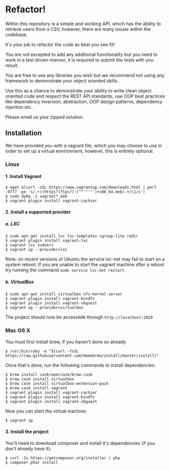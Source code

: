 # Refactor!

Within this repository is a simple and working API, which has the ability to retrieve users from a CSV, however, there are many issues within the codebase. 

It's your job to refactor the code as best you see fit!

You are not excepted to add any additional functionality but you need to work in a test driven manner, it is required to submit the tests with you result.

You are free to use any libraries you wish but we recommend not using any framework to demonstrate your object oriented skills.

Use this as a chance to demonstrate your ability to write clean object oriented code and respect the REST API standards, use OOP best practices like dependency inversion, abstraction, OOP design patterns, dependency injection etc.

Please email us your zipped solution.

## Installation

We have provided you with a vagrant file, which you may choose to use in order to set up a virtual environment, however, this is entirely optional.
 
### Linux

#### 1. Install Vagrant

    $ wget $(curl -sSL https://www.vagrantup.com/downloads.html | perl -0777 -pe 's/.+((https?|ftps?):[^"'"'"']+x86_64.deb).+/\1/s')
    $ sudo dpkg -i vagrant*.deb
    $ vagrant plugin install vagrant-cachier
 
#### 2. Install a supported provider

##### a. LXC

    $ sudo apt-get install lxc lxc-templates cgroup-lite redir
    $ vagrant plugin install vagrant-lxc
    $ vagrant lxc sudoers
    $ vagrant up --provider=lxc

Note: on recent versions of Ubuntu the service lxc-net may fail to start on a system reboot. If you are unable to start the vagrant machine after a reboot try running the command `sudo service lxc-net restart`.

##### b. VirtualBox

    $ sudo apt-get install virtualbox nfs-kernel-server
    $ vagrant plugin install vagrant-bindfs
    $ vagrant plugin install vagrant-vbguest
    $ vagrant up --provider=virtualbox
    
The project should now be accessible through `http://localhost:2020`
    
### Mac OS X

You must first install brew, if you haven't done so already

    $ /usr/bin/ruby -e "$(curl -fsSL https://raw.githubusercontent.com/Homebrew/install/master/install)"

Once that's done, run the following commands to install dependencies:

    $ brew install caskroom/cask/brew-cask
    $ brew cask install virtualbox
    $ brew cask install virtualbox-extension-pack
    $ brew cask install vagrant
    $ vagrant plugin install vagrant-cachier
    $ vagrant plugin install vagrant-bindfs
    $ vagrant plugin install vagrant-vbguest

Now you can start the virtual machine:

    $ vagrant up

#### 3. Install the project

You'll need to download composer and install it's dependencies (if you don't already have it):

    $ curl -Ss https://getcomposer.org/installer | php
    $ composer.phar install